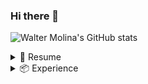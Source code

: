 ### Hi there 👋


![Walter Molina's GitHub stats](https://github-readme-stats.vercel.app/api?username=w7moises&show_icons=true&theme=radical)

<details>
  <summary>📃 Resume</summary>


## Education

- 📖 **Web Development**\
📆 2017 - 2023\
📍 **Universidad Peruana de Ciencias Aplicadas (UPC)** - Lima, Peru

</details>

<details>
  <summary>📦 Experience</summary>
  
- 👨‍💻 **Systems Analyst**\
📆 2021 - 2022\
📍 **Web Works** - /Lima, Peru - Software Enterprise Services (SES)
  
<img align="right" src="https://img.shields.io/badge/Angular-DD0031?style=for-the-badge&logo=angular&logoColor=white" />
<img align="right" src="https://img.shields.io/badge/apache_maven-C71A36?style=for-the-badge&logo=apachemaven&logoColor=white" />
<img align="right" src="https://img.shields.io/badge/Docker-2CA5E0?style=for-the-badge&logo=docker&logoColor=white" />
<img align="right" src="https://img.shields.io/badge/Spring_Boot-F2F4F9?style=for-the-badge&logo=spring-boot" />

  
</details>
